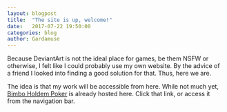 ```yaml
---
layout: blogpost
title:  "The site is up, welcome!"
date:   2017-07-22 19:50:00
categories: blog
author: Gardamuse
---
```


Because DeviantArt is not the ideal place for games, be them NSFW or otherwise, I felt like I could probably use my own website. By the advice of a friend I looked into finding a good solution for that. Thus, here we are.

The idea is that my work will be accessible from here. While not much yet, [Bimbo Holdem Poker][bhp] is already hosted here. Click that link, or access it from the navigation bar.

[bhp]: /bimbo-holdem-poker/
